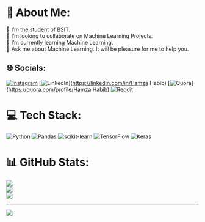 # 💫 About Me:
👦 I’m the student of BSIT. <br>👯 I’m looking to collaborate on Machine Learning Projects. <br>🌱 I’m currently learning Machine Learning. <br>💬 Ask me about Machine Learning. It will be pleasure for me  to help you. 


## 🌐 Socials:
[![Instagram](https://img.shields.io/badge/Instagram-%23E4405F.svg?logo=Instagram&logoColor=white)](https://instagram.com/hamzahabib475) [![LinkedIn](https://img.shields.io/badge/LinkedIn-%230077B5.svg?logo=linkedin&logoColor=white)](https://linkedin.com/in/Hamza Habib) [![Quora](https://img.shields.io/badge/Quora-%23B92B27.svg?logo=Quora&logoColor=white)](https://quora.com/profile/Hamza Habib) [![Reddit](https://img.shields.io/badge/Reddit-%23FF4500.svg?logo=Reddit&logoColor=white)](https://reddit.com/user/hamzahabib47) 

# 💻 Tech Stack:
![Python](https://img.shields.io/badge/python-3670A0?style=for-the-badge&logo=python&logoColor=ffdd54) ![Pandas](https://img.shields.io/badge/pandas-%23150458.svg?style=for-the-badge&logo=pandas&logoColor=white) ![scikit-learn](https://img.shields.io/badge/scikit--learn-%23F7931E.svg?style=for-the-badge&logo=scikit-learn&logoColor=white) ![TensorFlow](https://img.shields.io/badge/TensorFlow-%23FF6F00.svg?style=for-the-badge&logo=TensorFlow&logoColor=white) ![Keras](https://img.shields.io/badge/Keras-%23D00000.svg?style=for-the-badge&logo=Keras&logoColor=white)
# 📊 GitHub Stats:
![](https://github-readme-stats.vercel.app/api?username=hamzahabib7&theme=ocean_dark&hide_border=false&include_all_commits=false&count_private=false)<br/>
![](https://github-readme-streak-stats.herokuapp.com/?user=hamzahabib7&theme=ocean_dark&hide_border=false)<br/>
![](https://github-readme-stats.vercel.app/api/top-langs/?username=hamzahabib7&theme=ocean_dark&hide_border=false&include_all_commits=false&count_private=false&layout=compact)

---
[![](https://visitcount.itsvg.in/api?id=hamzahabib7&icon=0&color=0)](https://visitcount.itsvg.in)

<!-- Proudly created with GPRM ( https://gprm.itsvg.in ) -->
